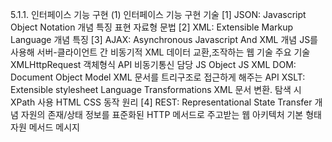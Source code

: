 5.1.1. 인터페이스 기능 구현
(1) 인터페이스 기능 구현 기술
  [1] JSON: Javascript Object Notation
    개념
    특징
    표현 자료형
    문법
  [2] XML: Extensible Markup Language
    개념
    특징
  [3] AJAX: Asynchronous Javascript And XML
    개념
      JS를 사용해 서버-클라이언트 간 비동기적 XML 데이터 교환,조작하는 웹 기술
    주요 기술
      XMLHttpRequest
        객체형식 API
        비동기통신 담당 JS Object
      JS
      XML
      DOM: Document Object Model
        XML 문서를 트리구조로 접근하게 해주는 API
      XSLT: Extensible stylesheet Language Transformations
        XML 문서 변환. 탐색 시 XPath 사용
      HTML
      CSS
    동작 원리
  [4] REST: Representational State Transfer
    개념
      자원의 존재/상태 정보를 표준화된 HTTP 메서드로 주고받는 웹 아키텍처
    기본 형태  
      자원
      메서드
      메시지
 